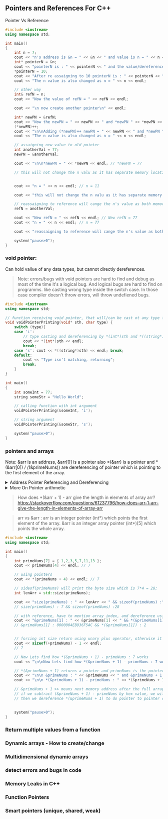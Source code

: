 ## Pointers and References For C++
Pointer Vs Reference
```cpp
#include <iostream>
using namespace std;

int main()
{
	int n = 7;
	cout << "n's address is &n = " << &n << " and value is n = " << n << endl;
	int* pointerN = &n;
	cout << "pointerN is : " << pointerN << " and the value/dereferenced of the *pointerN = " << *pointerN << endl;
	*pointerN = 10;
	cout << "After re assaigning to 10 pointerN is : " << pointerN << " and the value/dereferenced of the *pointerN = " << *pointerN << endl;
	cout << "The n value is also changed as n = " << n << endl;

	// other way
	int& refN = n;
	cout << "Now the value of refN = " << refN << endl;

	cout << "\n now create another pointer\n" << endl;

	int* newPN = &refN;
	cout << "Now the newPN = " << newPN << " and *newPN " << *newPN << endl;
	(*newPN)++;
	cout << "\n\nAdding (*newPN)++ newPN = " << newPN << " and *newPN " << *newPN << endl;
	cout << "The n value is also changed as n = " << n << endl;

	// assaigning new value to old pointer
	int anotherVal = 77;
	newPN = &anotherVal;

	cout << "\n\n*newPN = " << *newPN << endl; // *newPN = 77

	// this will not change the n valu as it has separate memory location


	cout << "n = " << n << endl; // n = 11

	cout << "this will not change the n valu as it has separate memory location\n\n" << endl;

	// reassaigning to reference will cange the n's value as both memory location is same;
	refN = anotherVal;

	cout << "New refN = " << refN << endl; // New refN = 77
	cout << "n = " << n << endl; // n = 77

	cout << "reassaigning to reference will cange the n's value as both memory location is same" << endl;

	system("pause>0");
}
```

### void pointer:
Can hold vallue of any data types, but cannot directly dereferences.
> Note: errors/bugs with void pointers are hard to find and debug as most of the time it's a logical bug. And logical bugs are hard to find on programms. like casting wrong type inside the switch case. In those case compiler doesn't throw errors, will throw undefiened bugs.

```cpp
#include <iostream>
using namespace std;

// function receiving void pointer, that will/can be cast ot any type from the function body
void voidPointerPrinting(void* sth, char type) {
	switch (type){
	case 'i': 
		// type casting and dereferencing by *(int*)sth and *((string*)sth), outer parenthesis is optional
		cout << *(int*)sth << endl;
		break;
	case 's': cout << *((string*)sth) << endl; break;
	default:
		cout << "Type isn't matching, returning";
		break;
	}
}

int main()
{
	int someInt = 77;
	string someStr = "Hello World";

	// calling function with int argument
	voidPointerPrinting(&someInt, 'i');

	// string argument
	voidPointerPrinting(&someStr, 's');

	system("pause>0");
}
```

### pointers and arrays
Note: &arr is an address, &arr[0] is a pointer also *(&arr) is a pointer and *(&arr[0]) / *(*(&primeNums)) are dereferencing of pointer which is pointing to the first element of the array.

<details>
<summary>Address Pointer Referencing and Dereferencing</summary>

```cpp
	int primeNums[7] = { 1,2,3,5,7,11,13 };
	
	cout << "\nArray decays to pointer here => primeNums : " << primeNums << endl;

	cout << "\n address of the whole array => &primeNums : " << &primeNums << " && address of the first element => &primeNums[0] : " << &primeNums[0] << endl;
	
	// &primeNums is an address, &primeNums[0] is a pointer also *(&primeNums) is a pointer and *(&primeNums[0]) is dereferencing of a pointer

	bool isEqual = *(&primeNums) == &primeNums[0] ? true : false;

	isEqual ? cout << "*(&primeNums) == &primeNums[0] true" << endl : cout << "*(&primeNums) == &primeNums[0] false" << endl;

	// &primeNums is an address, &primeNums[0] is a pointer also *(&primeNums) is a pointer and *(&primeNums[0]) is dereferencing of a pointer
	cout << "\n *(&primeNums[0]) : " << *(&primeNums[0]) << " and &primeNums[0] : " << &primeNums[0] << endl;

	// converting address to pointer and then dereferencing again to integer ( fist element of the array )
	cout << "\n *(*(&primeNums)) : " << *(*(&primeNums)) << endl;

	cout << "\n\n looping \n\n";

	for (int i = 0; i <= size(primeNums) - 1; i++) {
		cout << primeNums[i] << endl;
	}

	// looping using pointers
	cout << "\n\n looping using pointers \n\n";

	for (int i = 0; i <= size(primeNums) - 1; i++) {
		cout << *(primeNums+i) << endl;
	}
```

</details>

<details>
<summary>More On Pointer arithmetic</summary>

> Pointer arithmetic doesn’t allow following operations-
    Addition of 2 pointers
    Multiplication of a pointer with a constant(Integer)
    Division of a pointer with a constant

> Pointer arithmetic allows following operations-
    Addition of a constant(Integer) to a pointer
    Subtraction of a constant(Integer) from a pointer
    Subtraction of 2 pointers

</details>

> How does *(&arr + 1) - arr give the length in elements of array arr?
  https://stackoverflow.com/questions/61237796/how-does-arr-1-arr-give-the-length-in-elements-of-array-arr


> arr vs &arr : arr is an integer pointer (int*) which points the first element of the array. &arr is an integer array pointer (int*)[5] which points the whole array.


```cpp
#include <iostream>
using namespace std;

int main()
{
	int primeNums[7] = { 1,2,3,5,7,11,13 };
	cout << primeNums[4] << endl; // 7

	// using pointers
	cout << *(primeNums + 4) << endl; // 7

	// sideof(primeNums) will print the byte size which is 7*4 = 28;
	int lenArr = std::size(primeNums);

	cout << "size(primeNums) : " << lenArr << " && sizeof(primeNums) :" << sizeof(primeNums) << endl;
	// size(primeNums) : 7 && sizeof(primeNums) :28

	// with reference, have to mention array index, and dereference using *
	cout << "&primeNums[1] : " << &primeNums[1] << " && *(&primeNums[1]) : " << *(&primeNums[1]) << endl;
	// &primeNums[1] : 0000004EB936F5AC && *(&primeNums[1]) : 2


	// forcing int size return using unary plus operator, otherwise it will return byte size of the array
	cout << sizeof(+primeNums) - 1 << endl;
	// 7

	// Now Lets find how *(&primeNums + 1) - primeNums : 7 works
	cout << "\n\nNow Lets find how *(&primeNums + 1) - primeNums : 7 works\n\n" << endl;

	// *(&primeNums + 1) returns a pointer and primeNums is the pointer of the first element.
	cout << "\n\n &primeNums : " << &primeNums << " and &primeNums + 1 : " << &primeNums + 1 << " and primeNums : " << primeNums << endl;
	cout << "\n\n *(&primeNums + 1) - primeNums : " << *(&primeNums + 1) - primeNums << endl;

	// &primeNums + 1 >> means next memory address after the full array. and primeNums decays to pointer of the first array element.
	// if we subtract (&primeNums + 1) - primeNums by hex value, we will get the total byte of the array primeNums ( 4 byte x 7 = 28 byte )
	// then we dereference *(&primeNums + 1) to do pointer to pointer calculation, it also convert that to int.
		

	system("pause>0");
}
```

### Return multiple values from a function

### Dynamic arrays - How to create/change

### Multidimensional dynamic arrays

### detect errors and bugs in code

### Memory Leaks in C++

### Function Pointers


### Smart pointers (unique, shared, weak)